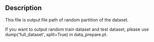 ## Description

This file is output file path of  random partition of the dataset. 

If you want to output random train dataset and test dataset, please use dump('full_dataset', split=True) in data_prepare.pt.